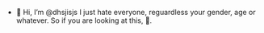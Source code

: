 - 👋 Hi, I’m @dhsjisjs
I just hate everyone, reguardless your gender, age or whatever. So if you are looking at this, 🖕.

<!---
dhsjisjs/dhsjisjs is a ✨ special ✨ repository because its `README.md` (this file) appears on your GitHub profile.
You can click the Preview link to take a look at your changes. Yeah it is special, you know why? Huac you all, huac everybody.
--->
